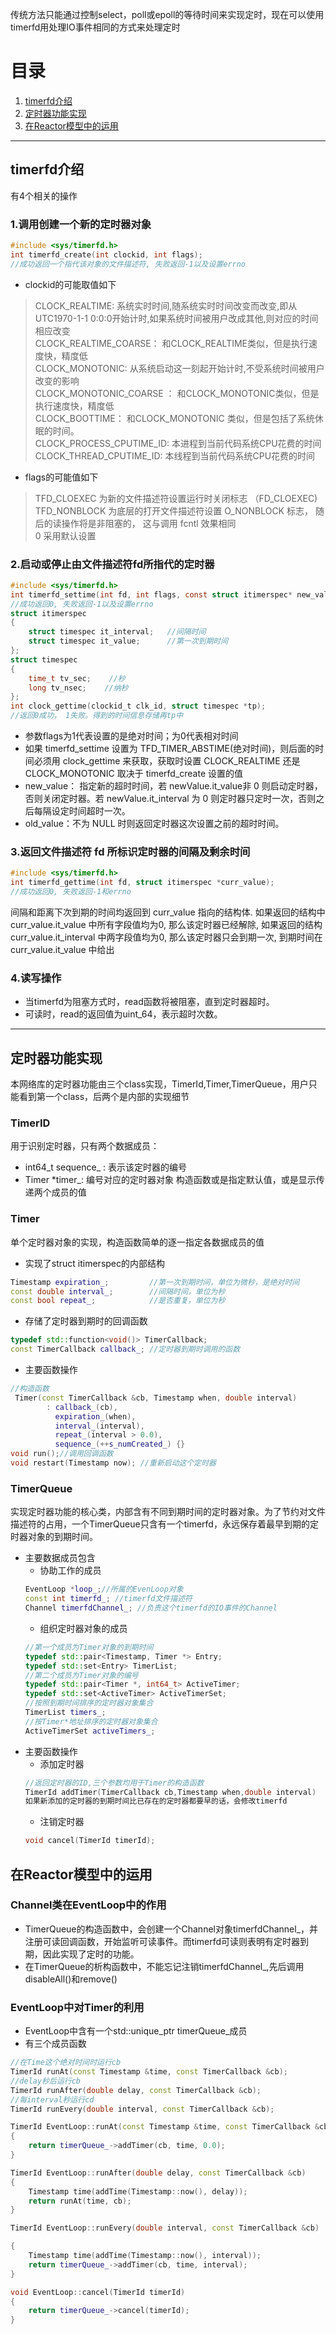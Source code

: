 传统方法只能通过控制select，poll或epoll的等待时间来实现定时，现在可以使用timerfd用处理IO事件相同的方式来处理定时

# 目录
1. [timerfd介绍](#timerfd介绍)
2. [定时器功能实现](#定时器功能实现)
3. [在Reactor模型中的运用](#在Reactor模型中的运用)


-------------
## timerfd介绍
有4个相关的操作
### 1.调用创建一个新的定时器对象 
```cpp
#include <sys/timerfd.h>
int timerfd_create(int clockid, int flags);
//成功返回一个指代该对象的文件描述符, 失败返回-1以及设置errno
```
* clockid的可能取值如下
>CLOCK_REALTIME:                 系统实时时间,随系统实时时间改变而改变,即从UTC1970-1-1 0:0:0开始计时,如果系统时间被用户改成其他,则对应的时间相应改变  
>CLOCK_REALTIME_COARSE：          和CLOCK_REALTIME类似，但是执行速度快，精度低  
>CLOCK_MONOTONIC:                 从系统启动这一刻起开始计时,不受系统时间被用户改变的影响  
>CLOCK_MONOTONIC_COARSE ：        和CLOCK_MONOTONIC类似，但是执行速度快，精度低  
>CLOCK_BOOTTIME：                和CLOCK_MONOTONIC 类似，但是包括了系统休眠的时间。  
>CLOCK_PROCESS_CPUTIME_ID:       本进程到当前代码系统CPU花费的时间  
>CLOCK_THREAD_CPUTIME_ID:        本线程到当前代码系统CPU花费的时间  

* flags的可能值如下
>TFD_CLOEXEC 为新的文件描述符设置运行时关闭标志 （FD_CLOEXEC)  
>TFD_NONBLOCK 为底层的打开文件描述符设置 O_NONBLOCK 标志， 随后的读操作将是非阻塞的， 这与调用 fcntl 效果相同  
>0 采用默认设置

### 2.启动或停止由文件描述符fd所指代的定时器
```c
#include <sys/timerfd.h>
int timerfd_settime(int fd, int flags, const struct itimerspec* new_value, struct itimerspec* old_value);
//成功返回0, 失败返回-1以及设置errno
struct itimerspec 
{
    struct timespec it_interval;   //间隔时间
    struct timespec it_value;      //第一次到期时间
};
struct timespec 
{
    time_t tv_sec;    //秒
    long tv_nsec;    //纳秒
}; 
int clock_gettime(clockid_t clk_id, struct timespec *tp);
//返回0成功， 1失败。得到的时间信息存储再tp中
```
* 参数flags为1代表设置的是绝对时间；为0代表相对时间
* 如果 timerfd_settime 设置为 TFD_TIMER_ABSTIME(绝对时间)，则后面的时间必须用 clock_gettime 来获取，获取时设置 CLOCK_REALTIME 还是 CLOCK_MONOTONIC 取决于 timerfd_create 设置的值
* new_value： 指定新的超时时间，若 newValue.it_value非 0 则启动定时器，否则关闭定时器。若 newValue.it_interval 为 0 则定时器只定时一次，否则之后每隔设定时间超时一次。
* old_value：不为 NULL 时则返回定时器这次设置之前的超时时间。

### 3.返回文件描述符 fd 所标识定时器的间隔及剩余时间
```cpp
#include <sys/timerfd.h>
int timerfd_gettime(int fd, struct itimerspec *curr_value);
//成功返回0, 失败返回-1和errno
```
间隔和距离下次到期的时间均返回到 curr_value 指向的结构体.
如果返回的结构中 curr_value.it_value 中所有字段值均为0, 那么该定时器已经解除, 如果返回的结构 curr_value.it_interval 中两字段值均为0, 那么该定时器只会到期一次, 到期时间在 curr_value.it_value 中给出

### 4.读写操作
* 当timerfd为阻塞方式时，read函数将被阻塞，直到定时器超时。
* 可读时，read的返回值为uint_64，表示超时次数。

---------------------------
## 定时器功能实现
本网络库的定时器功能由三个class实现，TimerId,Timer,TimerQueue，用户只能看到第一个class，后两个是内部的实现细节

### TimerID
用于识别定时器，只有两个数据成员：
* int64_t sequence_ : 表示该定时器的编号
* Timer *timer_: 编号对应的定时器对象 
构造函数或是指定默认值，或是显示传递两个成员的值
### Timer
单个定时器对象的实现，构造函数简单的逐一指定各数据成员的值
* 实现了struct itimerspec的内部结构
```cpp
Timestamp expiration_;         //第一次到期时间，单位为微秒，是绝对时间
const double interval_;        //间隔时间，单位为秒
const bool repeat_;            //是否重复，单位为秒
```
* 存储了定时器到期时的回调函数
```cpp
typedef std::function<void()> TimerCallback;
const TimerCallback callback_; //定时器到期时调用的函数
```
* 主要函数操作
```cpp
//构造函数
 Timer(const TimerCallback &cb, Timestamp when, double interval)
        : callback_(cb),
          expiration_(when),
          interval_(interval),
          repeat_(interval > 0.0),
          sequence_(++s_numCreated_) {}
void run();//调用回调函数
void restart(Timestamp now); //重新启动这个定时器
```
### TimerQueue
实现定时器功能的核心类，内部含有不同到期时间的定时器对象。为了节约对文件描述符的占用，一个TimerQueue只含有一个timerfd，永远保存着最早到期的定时器对象的到期时间。
* 主要数据成员包含
    * 协助工作的成员
    ```cpp
    EventLoop *loop_;//所属的EvenLoop对象
    const int timerfd_; //timerfd文件描述符
    Channel timerfdChannel_; //负责这个timerfd的IO事件的Channel
    ```
    * 组织定时器对象的成员  
    ```cpp
    //第一个成员为Timer对象的到期时间
    typedef std::pair<Timestamp, Timer *> Entry;
    typedef std::set<Entry> TimerList;
    //第二个成员为Timer对象的编号
    typedef std::pair<Timer *, int64_t> ActiveTimer;
    typedef std::set<ActiveTimer> ActiveTimerSet;
    //按照到期时间排序的定时器对象集合
    TimerList timers_;
    //按Timer*地址排序的定时器对象集合
    ActiveTimerSet activeTimers_;
    ```
* 主要函数操作
    * 添加定时器
    ```cpp
    //返回定时器的ID,三个参数均用于Timer的构造函数
    TimerId addTimer(TimerCallback cb,Timestamp when,double interval)
    如果新添加的定时器的到期时间比已存在的定时器都要早的话，会修改timerfd
    ```
    * 注销定时器
    ```cpp
    void cancel(TimerId timerId);
    ```









## 在Reactor模型中的运用

### Channel类在EventLoop中的作用
* TimerQueue的构造函数中，会创建一个Channel对象timerfdChannel_，并注册可读回调函数，开始监听可读事件。而timerfd可读则表明有定时器到期，因此实现了定时的功能。
* 在TimerQueue的析构函数中，不能忘记注销timerfdChannel_,先后调用disableAll()和remove()

### EventLoop中对Timer的利用
* EventLoop中含有一个std::unique_ptr<TimerQueue> timerQueue_成员
* 有三个成员函数
```cpp
//在Time这个绝对时间时运行cb
TimerId runAt(const Timestamp &time, const TimerCallback &cb);
//delay秒后运行cb
TimerId runAfter(double delay, const TimerCallback &cb);
//每interval秒运行cd
TimerId runEvery(double interval, const TimerCallback &cb);

TimerId EventLoop::runAt(const Timestamp &time, const TimerCallback &cb)
{
    return timerQueue_->addTimer(cb, time, 0.0);
}

TimerId EventLoop::runAfter(double delay, const TimerCallback &cb)
{
    Timestamp time(addTime(Timestamp::now(), delay));
    return runAt(time, cb);
}

TimerId EventLoop::runEvery(double interval, const TimerCallback &cb)

{
    Timestamp time(addTime(Timestamp::now(), interval));
    return timerQueue_->addTimer(cb, time, interval);
}

void EventLoop::cancel(TimerId timerId)
{
    return timerQueue_->cancel(timerId);
}

```